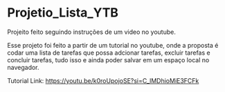 # Projetio_Lista_YTB
Projeito feito seguindo instruções de um video no youtube.

 Esse projeto foi feito a partir de um tutorial no youtube,
onde a proposta é codar uma lista de tarefas que possa adcionar
tarefas, excluir tarefas e concluir tarefas, tudo isso e ainda
poder salvar em um espaço local no navegador.

Tutorial
Link: https://youtu.be/k0roUpojoSE?si=C_lMDhioMiE3FCFk
